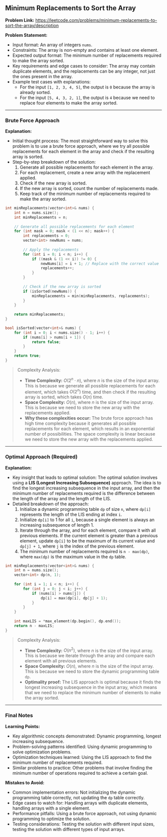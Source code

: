 ## Minimum Replacements to Sort the Array

**Problem Link:** https://leetcode.com/problems/minimum-replacements-to-sort-the-array/description

**Problem Statement:**
- Input format: An array of integers `nums`.
- Constraints: The array is non-empty and contains at least one element.
- Expected output format: The minimum number of replacements required to make the array sorted.
- Key requirements and edge cases to consider: The array may contain duplicate elements, and the replacements can be any integer, not just the ones present in the array.
- Example test cases with explanations:
  - For the input `[1, 2, 3, 4, 5]`, the output is `0` because the array is already sorted.
  - For the input `[5, 4, 3, 2, 1]`, the output is `4` because we need to replace four elements to make the array sorted.

---

### Brute Force Approach

**Explanation:**
- Initial thought process: The most straightforward way to solve this problem is to use a brute force approach, where we try all possible replacements for each element in the array and check if the resulting array is sorted.
- Step-by-step breakdown of the solution:
  1. Generate all possible replacements for each element in the array.
  2. For each replacement, create a new array with the replacement applied.
  3. Check if the new array is sorted.
  4. If the new array is sorted, count the number of replacements made.
  5. Keep track of the minimum number of replacements required to make the array sorted.

```cpp
int minReplacements(vector<int>& nums) {
    int n = nums.size();
    int minReplacements = n;
    
    // Generate all possible replacements for each element
    for (int mask = 0; mask < (1 << n); mask++) {
        int replacements = 0;
        vector<int> newNums = nums;
        
        // Apply the replacements
        for (int i = 0; i < n; i++) {
            if ((mask & (1 << i)) != 0) {
                newNums[i] = i + 1; // Replace with the correct value
                replacements++;
            }
        }
        
        // Check if the new array is sorted
        if (isSorted(newNums)) {
            minReplacements = min(minReplacements, replacements);
        }
    }
    
    return minReplacements;
}

bool isSorted(vector<int>& nums) {
    for (int i = 0; i < nums.size() - 1; i++) {
        if (nums[i] > nums[i + 1]) {
            return false;
        }
    }
    return true;
}
```

> Complexity Analysis:
> - **Time Complexity:** $O(2^n \cdot n)$, where $n$ is the size of the input array. This is because we generate all possible replacements for each element, which takes $O(2^n)$ time, and then check if the resulting array is sorted, which takes $O(n)$ time.
> - **Space Complexity:** $O(n)$, where $n$ is the size of the input array. This is because we need to store the new array with the replacements applied.
> - **Why these complexities occur:** The brute force approach has high time complexity because it generates all possible replacements for each element, which results in an exponential number of possibilities. The space complexity is linear because we need to store the new array with the replacements applied.

---

### Optimal Approach (Required)

**Explanation:**
- Key insight that leads to optimal solution: The optimal solution involves using a **LIS (Longest Increasing Subsequence)** approach. The idea is to find the longest increasing subsequence in the input array, and then the minimum number of replacements required is the difference between the length of the array and the length of the LIS.
- Detailed breakdown of the approach:
  1. Initialize a dynamic programming table `dp` of size `n`, where `dp[i]` represents the length of the LIS ending at index `i`.
  2. Initialize `dp[i]` to 1 for all `i`, because a single element is always an increasing subsequence of length 1.
  3. Iterate through the array, and for each element, compare it with all previous elements. If the current element is greater than a previous element, update `dp[i]` to be the maximum of its current value and `dp[j] + 1`, where `j` is the index of the previous element.
  4. The minimum number of replacements required is `n - max(dp)`, where `max(dp)` is the maximum value in the `dp` table.

```cpp
int minReplacements(vector<int>& nums) {
    int n = nums.size();
    vector<int> dp(n, 1);
    
    for (int i = 1; i < n; i++) {
        for (int j = 0; j < i; j++) {
            if (nums[i] > nums[j]) {
                dp[i] = max(dp[i], dp[j] + 1);
            }
        }
    }
    
    int maxLIS = *max_element(dp.begin(), dp.end());
    return n - maxLIS;
}
```

> Complexity Analysis:
> - **Time Complexity:** $O(n^2)$, where $n$ is the size of the input array. This is because we iterate through the array and compare each element with all previous elements.
> - **Space Complexity:** $O(n)$, where $n$ is the size of the input array. This is because we need to store the dynamic programming table `dp`.
> - **Optimality proof:** The LIS approach is optimal because it finds the longest increasing subsequence in the input array, which means that we need to replace the minimum number of elements to make the array sorted.

---

### Final Notes

**Learning Points:**
- Key algorithmic concepts demonstrated: Dynamic programming, longest increasing subsequence.
- Problem-solving patterns identified: Using dynamic programming to solve optimization problems.
- Optimization techniques learned: Using the LIS approach to find the minimum number of replacements required.
- Similar problems to practice: Other problems that involve finding the minimum number of operations required to achieve a certain goal.

**Mistakes to Avoid:**
- Common implementation errors: Not initializing the dynamic programming table correctly, not updating the `dp` table correctly.
- Edge cases to watch for: Handling arrays with duplicate elements, handling arrays with a single element.
- Performance pitfalls: Using a brute force approach, not using dynamic programming to optimize the solution.
- Testing considerations: Testing the solution with different input sizes, testing the solution with different types of input arrays.